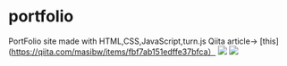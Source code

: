 # portfolio
PortFolio site made with HTML,CSS,JavaScript,turn.js
Qiita article-> [this](https://qiita.com/masibw/items/fbf7ab151edffe37bfca）
<img src="https://github.com/masibw/dataStore/blob/master/ss3.png">
<img src="https://github.com/masibw/dataStore/blob/master/ss2.png">

